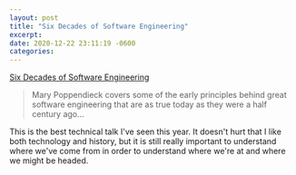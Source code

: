 ```yaml
---
layout: post
title: "Six Decades of Software Engineering"
excerpt: 
date: 2020-12-22 23:11:19 -0600
categories: 
---
```


[Six Decades of Software Engineering](https://www.infoq.com/presentations/six-decades-software-engineering/)

> Mary Poppendieck covers some of the early principles behind great software engineering that are as true today as they were a half century ago...

This is the best technical talk I've seen this year. It doesn't hurt that I like both technology and history, but it is still really important to understand where we've come from in order to understand where we're at and where we might be headed.
